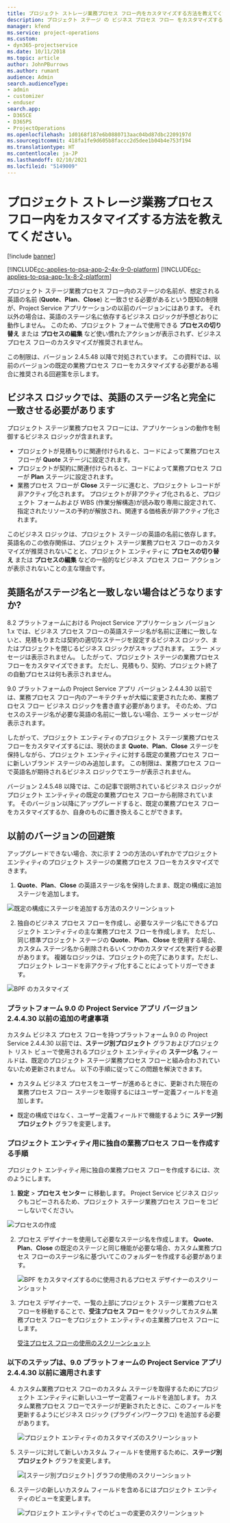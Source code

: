 ```yaml
---
title: プロジェクト ストレージ業務プロセス フロー内をカスタマイズする方法を教えてください。
description: プロジェクト ステージ の ビジネス プロセス フロー をカスタマイズする方法
manager: kfend
ms.service: project-operations
ms.custom:
- dyn365-projectservice
ms.date: 10/11/2018
ms.topic: article
author: JohnPBurrows
ms.author: rumant
audience: Admin
search.audienceType:
- admin
- customizer
- enduser
search.app:
- D365CE
- D365PS
- ProjectOperations
ms.openlocfilehash: 1d0168f187e6b0880713aac04bd87dbc2209197d
ms.sourcegitcommit: 418fa1fe9d605b8faccc2d5dee1b04b4e753f194
ms.translationtype: HT
ms.contentlocale: ja-JP
ms.lasthandoff: 02/10/2021
ms.locfileid: "5149009"
---
```

# <a name="how-do-i-customize-the-project-stages-business-process-flow"></a>プロジェクト ストレージ業務プロセス フロー内をカスタマイズする方法を教えてください。

[!include [banner](../includes/psa-now-project-operations.md)]

[!INCLUDE[cc-applies-to-psa-app-2-4x-9-0-platform](../includes/cc-applies-to-psa-app-2-4x-9-0-platform.md)]
[!INCLUDE[cc-applies-to-psa-app-1x-8-2-platform](../includes/cc-applies-to-psa-app-1x-8-2-platform.md)]

プロジェクト ステージ業務プロセス フロー内のステージの名前が、想定される英語の名前 (**Quote**、**Plan**、**Close**) と一致させる必要があるという既知の制限が、Project Service アプリケーションの以前のバージョンにはあります。 それ以外の場合は、英語のステージ名に依存するビジネス ロジックが予想どおりに動作しません。 このため、プロジェクト フォームで使用できる **プロセスの切り替え** または **プロセスの編集** など使い慣れたアクションが表示されず、ビジネス プロセス フローのカスタマイズが推奨されません。 

この制限は、バージョン 2.4.5.48 以降で対処されています。 この資料では、以前のバージョンの既定の業務プロセス フローをカスタマイズする必要がある場合に推奨される回避策を示します。  

## <a name="business-logic-requires-an-exact-match-with-english-stage-names"></a>ビジネス ロジックでは、英語のステージ名と完全に一致させる必要があります

プロジェクト ステージ業務プロセス フローには、アプリケーションの動作を制御するビジネス ロジックが含まれます。
- プロジェクトが見積もりに関連付けられると、コードによって業務プロセス フローが **Quote** ステージに設定されます。
- プロジェクトが契約に関連付けられると、コードによって業務プロセス フローが **Plan** ステージに設定されます。
- 業務プロセス フローが **Close** ステージに進むと、プロジェクト レコードが非アクティブ化されます。 プロジェクトが非アクティブ化されると、プロジェクト フォームおよび WBS (作業分解構造)が読み取り専用に設定されて、指定されたリソースの予約が解放され、関連する価格表が非アクティブ化されます。

このビジネス ロジックは、プロジェクト ステージの英語の名前に依存します。 英語名のこの依存関係は、プロジェクト ステージ業務プロセス フローのカスタマイズが推奨されないことと、プロジェクト エンティティに **プロセスの切り替え** または **プロセスの編集** などの一般的なビジネス プロセス フロー アクションが表示されないことの主な理由です。

## <a name="what-happens-if-the-stage-names-dont-match-the-english-names"></a>英語名がステージ名と一致しない場合はどうなりますか?

8.2 プラットフォームにおける Project Service アプリケーション バージョン 1.x では、ビジネス プロセス フローの英語ステージ名が名前に正確に一致しないと、見積もりまたは契約の適切なステージを設定するビジネス ロジック、またはプロジェクトを閉じるビジネス ロジックがスキップされます。 エラー メッセージは表示されません。 したがって、プロジェクト ステージの業務プロセス フローをカスタマイズできます。 ただし、見積もり、契約、プロジェクト終了の自動プロセスは何も表示されません。

9.0 プラットフォームの Project Service アプリ バージョン 2.4.4.30 以前では、業務プロセス フロー内のアーキテクチャが大幅に変更されたため、業務プロセス フロー ビジネス ロジックを書き直す必要があります。 そのため、プロセスのステージ名が必要な英語の名前に一致しない場合、エラー メッセージが表示されます。 

したがって、プロジェクト エンティティのプロジェクト ステージ業務プロセス フローをカスタマイズするには、現状のまま **Quote**、**Plan**、**Close** ステージを保持しながら、プロジェクト エンティティに対する既定の業務プロセス フローに新しいブランド ステージのみ追加します。 この制限は、業務プロセス フローで英語名が期待されるビジネス ロジックでエラーが表示されません。

バージョン 2.4.5.48 以降では、この記事で説明されているビジネス ロジックがプロジェクト エンティティの既定の業務プロセス フローから削除されています。 そのバージョン以降にアップグレードすると、既定の業務プロセス フローをカスタマイズするか、自身のものに置き換えることができます。 

## <a name="workarounds-for-earlier-versions"></a>以前のバージョンの回避策

アップグレードできない場合、次に示す 2 つの方法のいずれかでプロジェクト エンティティのプロジェクト ステージの業務プロセス フローをカスタマイズできます。

1. **Quote**、**Plan**、**Close** の英語ステージ名を保持したまま、既定の構成に追加ステージを追加します。


![既定の構成にステージを追加する方法のスクリーンショット](media/FAQ-Customize-BPF-1.png)
 
2. 独自のビジネス プロセス フローを作成し、必要なステージ名にできるプロジェクト エンティティの主な業務プロセス フローを作成します。 ただし、同じ標準プロジェクト ステージの **Quote**、**Plan**、**Close** を使用する場合、カスタム ステージ名から削除されるいくつかのカスタマイズを実行する必要があります。 複雑なロジックは、プロジェクトの完了にあります。ただし、プロジェクト レコードを非アクティブ化することによってトリガーできます。

![BPF のカスタマイズ](media/FAQ-Customize-BPF-2.png)

### <a name="additional-considerations-for-project-service-app-version-24430-or-earlier-on-platform-90"></a>プラットフォーム 9.0 の Project Service アプリ バージョン 2.4.4.30 以前の追加の考慮事項

カスタム ビジネス プロセス フローを持つプラットフォーム 9.0 の Project Service 2.4.4.30 以前では、**ステージ別プロジェクト** グラフおよびプロジェクト リスト ビューで使用されるプロジェクト エンティティの **ステージ名** フィールドは、既定のプロジェクト ステージ業務プロセス フローと組み合わされていないため更新されません。 以下の手順に従ってこの問題を解決できます。

- カスタム ビジネス プロセスをユーザーが進めるときに、更新された現在の業務プロセス フロー ステージを取得するにはユーザー定義フィールドを追加します。

- 既定の構成ではなく、ユーザー定義フィールドで機能するように **ステージ別プロジェクト** グラフを変更します。

### <a name="steps-to-create-your-own-business-process-flow-for-the-project-entity"></a>プロジェクト エンティティ用に独自の業務プロセス フローを作成する手順

プロジェクト エンティティ用に独自の業務プロセス フローを作成するには、次のようにします。

1. **設定** > **プロセス センター** に移動します。 Project Service ビジネス ロジックもコピーされるため、プロジェクト ステージ業務プロセス フローをコピーしないでください。

  ![プロセスの作成](media/FAQ-Customize-BPF-3.png)

2. プロセス デザイナーを使用して必要なステージ名を作成します。 **Quote**、**Plan**、**Close** の既定のステージと同じ機能が必要な場合、カスタム業務プロセス フローのステージ名に基づいてこのフォルダーを作成する必要があります。

   ![BPF をカスタマイズするのに使用されるプロセス デザイナーのスクリーンショット](media/FAQ-Customize-BPF-4.png) 

3. プロセス デザイナーで、一覧の上部にプロジェクト ステージ業務プロセス フローを移動することで、**受注プロセス フロー** をクリックしてカスタム業務プロセス フローをプロジェクト エンティティの主業務プロセス フローにします。


   [受注プロセス フローの使用のスクリーンショット](media/FAQ-Customize-BPF-5-720.png)

### <a name="the-following-steps-apply-to-project-service-app-24430-or-earlier-on-the-90-platform"></a>以下のステップは、9.0 プラットフォームの Project Service アプリ 2.4.4.30 以前に適用されます

4. カスタム業務プロセス フローのカスタム ステージを取得するためにプロジェクト エンティティに新しいユーザー定義フィールドを追加します。 カスタム業務プロセス フローでステージが更新されたときに、このフィールドを更新するようにビジネス ロジック (プラグイン/ワークフロ) を追加する必要があります。

   ![プロジェクト エンティティのカスタマイズのスクリーンショット](media/FAQ-Customize-BPF-6-720.png)

5. ステージに対して新しいカスタム フィールドを使用するために、**ステージ別プロジェクト** グラフを変更します。

   ![[ステージ別プロジェクト] グラフの使用のスクリーンショット](media/FAQ-Customize-BPF-7-720.png)

6. ステージの新しいカスタム フィールドを含めるにはプロジェクト エンティティのビューを変更します。

   ![プロジェクト エンティティでのビューの変更のスクリーンショット](media/FAQ-Customize-BPF-8-720.png)

